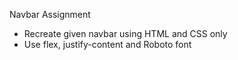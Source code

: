 Navbar Assignment

* Recreate given navbar using HTML and CSS only
* Use flex, justify-content and Roboto font
